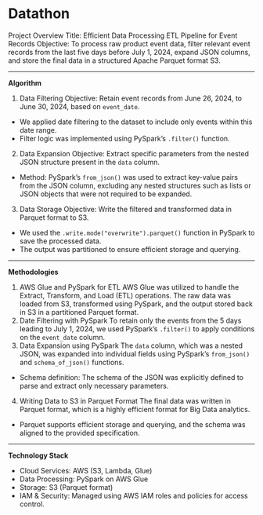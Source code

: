 # Datathon

Project Overview
Title: Efficient Data Processing ETL Pipeline for Event Records
Objective: To process raw product event data, filter relevant event records from the last five days before July 1, 2024, expand JSON columns, and store the final data in a structured Apache Parquet format S3.

------------------------------------------------------------------------------------------------------------------------

**Algorithm**
1. Data Filtering
   Objective: Retain event records from June 26, 2024, to June 30, 2024, based on
`event_date`.
- We applied date filtering to the dataset to include only events within this date range.
- Filter logic was implemented using PySpark’s `.filter()` function.
2. Data Expansion
  Objective: Extract specific parameters from the nested JSON structure present in the
`data` column.
- Method: PySpark’s `from_json()` was used to extract key-value pairs from the JSON
column, excluding any nested structures such as lists or JSON objects that were not
required to be expanded.
3. Data Storage
  Objective: Write the filtered and transformed data in Parquet format to S3.
- We used the `.write.mode("overwrite").parquet()` function in PySpark to save the
processed data.
- The output was partitioned to ensure efficient storage and querying.

------------------------------------------------------------------------------------------------------------------------

**Methodologies**
1. AWS Glue and PySpark for ETL
AWS Glue was utilized to handle the Extract, Transform, and Load (ETL) operations. The
raw data was loaded from S3, transformed using PySpark, and the output stored back in S3
in a partitioned Parquet format.
2. Date Filtering with PySpark
To retain only the events from the 5 days leading to July 1, 2024, we used PySpark’s
`.filter()` to apply conditions on the `event_date` column.
4. Data Expansion using PySpark
The `data` column, which was a nested JSON, was expanded into individual fields using
PySpark’s `from_json()` and `schema_of_json()` functions.
- Schema definition: The schema of the JSON was explicitly defined to parse and extract
only necessary parameters.
4. Writing Data to S3 in Parquet Format
The final data was written in Parquet format, which is a highly efficient format for Big Data
analytics.
- Parquet supports efficient storage and querying, and the schema was aligned to the
provided specification.
------------------------------------------------------------------------------------------------------------------------

**Technology Stack**
- Cloud Services: AWS (S3, Lambda, Glue)
- Data Processing: PySpark on AWS Glue
- Storage: S3 (Parquet format)
- IAM & Security: Managed using AWS IAM roles and policies for access control.
